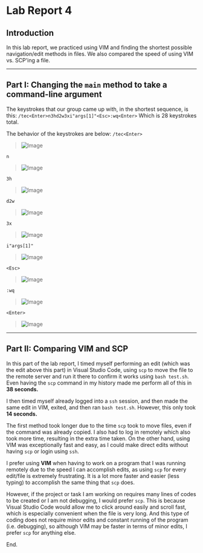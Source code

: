 # Lab Report 4
## Introduction

In this lab report, we practiced using VIM and finding the shortest possible navigation/edit methods in files. We also compared the speed of using VIM vs. SCP'ing a file.

***

## Part I: Changing the `main` method to take a command-line argument

The keystrokes that our group came up with, in the shortest sequence, is this:
`/tec<Enter>n3hd2w3xi"args[1]"<Esc>:wq<Enter>`
Which is 28 keystrokes total.

The behavior of the keystrokes are below:
`/tec<Enter>`
> ![Image](Screenshot18.png)

`n`
> ![Image](Screenshot19.png)

`3h`
> ![Image](Screenshot20.png)

`d2w`
> ![Image](Screenshot21.png)

`3x`
> ![Image](Screenshot22.png)

`i"args[1]"`
> ![Image](Screenshot23.png)

`<Esc>`
> ![Image](Screenshot24.png)

`:wq`
> ![Image](Screenshot25.png)

`<Enter>`
> ![Image](Screenshot26.png)


***

## Part II: Comparing VIM and SCP

In this part of the lab report, I timed myself performing an edit (which was the edit above this part) in Visual Studio Code, using `scp` to move the file to the remote server and run it there to confirm it works using `bash test.sh`. Even having the `scp` command in my history made me perform all of this in **38 seconds.**

I then timed myself already logged into a `ssh` session, and then made the same edit in VIM, exited, and then ran `bash test.sh`. However, this only took **14 seconds.**

The first method took longer due to the time `scp` took to move files, even if the command was already copied. I also had to log in remotely which also took more time, resulting in the extra time taken. On the other hand, using VIM was exceptionally fast and easy, as I could make direct edits without having `scp` or login using `ssh`.

I prefer using **VIM** when having to work on a program that I was running remotely due to the speed I can accomplish edits, as using `scp` for every edit/file is extremely frustrating. It is a lot more faster and easier (less typing) to accomplish the same thing that `scp` does. 

However, if the project or task I am working on requires many lines of codes to be created or I am not debugging, I would prefer `scp`. This is because Visual Studio Code would allow me to click around easily and scroll fast, which is especially convenient when the file is very long. And this type of coding does not require minor edits and constant running of the program (i.e. debugging), so although VIM may be faster in terms of minor edits, I prefer `scp` for anything else.


End.